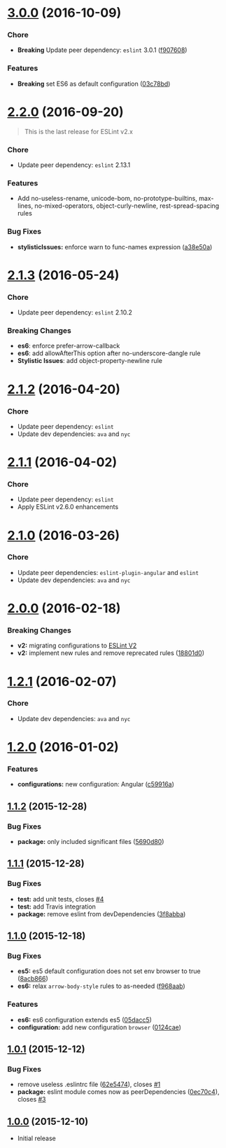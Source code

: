 <a name="3.0.0"></a>
# [3.0.0](https://github.com/5im0n/eslint-config-pouloum/compare/v2.2.0...v3.0.0) (2016-10-09)

### Chore

* **Breaking** Update peer dependency: `eslint` 3.0.1 ([f907608](https://github.com/5im0n/eslint-config-pouloum/commit/f907608))

### Features

* **Breaking** set ES6 as default configuration ([03c78bd](https://github.com/5im0n/eslint-config-pouloum/commit/03c78bd))



<a name="2.2.0"></a>
# [2.2.0](https://github.com/5im0n/eslint-config-pouloum/compare/v2.1.3...v2.2.0) (2016-09-20)


> This is the last release for ESLint v2.x

### Chore

* Update peer dependency: `eslint` 2.13.1

### Features

* Add no-useless-rename, unicode-bom, no-prototype-builtins, max-lines, no-mixed-operators, object-curly-newline, rest-spread-spacing rules

### Bug Fixes

* **stylisticIssues:** enforce warn to func-names expression ([a38e50a](https://github.com/5im0n/eslint-config-pouloum/commit/a38e50a))



<a name="2.1.3"></a>
# [2.1.3](https://github.com/5im0n/eslint-config-pouloum/compare/v2.1.2...v2.1.3) (2016-05-24)

### Chore

* Update peer dependency: `eslint` 2.10.2

### Breaking Changes

* **es6**: enforce prefer-arrow-callback
* **es6**: add allowAfterThis option after no-underscore-dangle rule
* **Stylistic Issues**: add object-property-newline rule



<a name="2.1.2"></a>
# [2.1.2](https://github.com/5im0n/eslint-config-pouloum/compare/v2.1.1...v2.1.1) (2016-04-20)


### Chore

* Update peer dependency: `eslint`
* Update dev dependencies: `ava` and `nyc`



<a name="2.1.1"></a>
# [2.1.1](https://github.com/5im0n/eslint-config-pouloum/compare/v2.1.0...v2.1.1) (2016-04-02)


### Chore

* Update peer dependency: `eslint`
* Apply ESLint v2.6.0 enhancements



<a name="2.1.0"></a>
# [2.1.0](https://github.com/5im0n/eslint-config-pouloum/compare/v2.0.0...v2.1.0) (2016-03-26)


### Chore

* Update peer dependencies: `eslint-plugin-angular` and `eslint`
* Update dev dependencies: `ava` and `nyc`



<a name="2.0.0"></a>
# [2.0.0](https://github.com/5im0n/eslint-config-pouloum/compare/v1.2.1...v2.0.0) (2016-02-18)


### Breaking Changes

* **v2:** migrating configurations to [ESLint V2](http://eslint.org/docs/user-guide/migrating-to-2.0.0.html)
* **v2:** implement new rules and remove reprecated rules ([18801d0](https://github.com/5im0n/eslint-config-pouloum/commit/18801d0))



<a name="1.2.1"></a>
# [1.2.1](https://github.com/5im0n/eslint-config-pouloum/compare/v1.2.0...v1.2.1) (2016-02-07)

### Chore

* Update dev dependencies: `ava` and `nyc`



<a name="1.2.0"></a>
# [1.2.0](https://github.com/5im0n/eslint-config-pouloum/compare/v1.1.2...v1.2.0) (2016-01-02)

### Features

* **configurations:** new configuration: Angular ([c59916a](https://github.com/5im0n/eslint-config-pouloum/commit/c59916a))



<a name="1.1.2"></a>
## [1.1.2](https://github.com/5im0n/eslint-config-pouloum/compare/v1.1.1...v1.1.2) (2015-12-28)


### Bug Fixes

* **package:** only included significant files ([5690d80](https://github.com/5im0n/eslint-config-pouloum/commit/5690d80))



<a name="1.1.1"></a>
## [1.1.1](https://github.com/5im0n/eslint-config-pouloum/compare/v1.1.0...v1.1.1) (2015-12-28)


### Bug Fixes

* **test:** add unit tests, closes [#4](https://github.com/5im0n/eslint-config-pouloum/issues/4)
* **test:** add Travis integration
* **package:** remove eslint from devDependencies ([3f8abba](https://github.com/5im0n/eslint-config-pouloum/commit/3f8abba))



<a name="1.1.0"></a>
## [1.1.0](https://github.com/5im0n/eslint-config-pouloum/compare/v1.0.1...v1.1.0) (2015-12-18)


### Bug Fixes

* **es5:** es5 default configuration does not set env browser to true ([8acb866](https://github.com/5im0n/eslint-config-pouloum/commit/8acb866))
* **es6:** relax `arrow-body-style` rules to as-needed ([f968aab](https://github.com/5im0n/eslint-config-pouloum/commit/f968aab))

### Features

* **es6:** es6 configuration extends es5 ([05dacc5](https://github.com/5im0n/eslint-config-pouloum/commit/05dacc5))
* **configuration:** add new configuration `browser` ([0124cae](https://github.com/5im0n/eslint-config-pouloum/commit/0124cae))



<a name="1.0.1"></a>
## [1.0.1](https://github.com/5im0n/eslint-config-pouloum/compare/v1.0.0...v1.0.1) (2015-12-12)


### Bug Fixes

* remove useless .eslintrc file ([62e5474](https://github.com/5im0n/eslint-config-pouloum/commit/62e5474)), closes [#1](https://github.com/5im0n/eslint-config-pouloum/issues/1)
* **package:** eslint module comes now as peerDependencies ([0ec70c4](https://github.com/5im0n/eslint-config-pouloum/commit/0ec70c4)), closes [#3](https://github.com/5im0n/eslint-config-pouloum/issues/3)



<a name="1.0.0"></a>
## [1.0.0](https://github.com/5im0n/eslint-config-pouloum/releases/tag/v1.0.0) (2015-12-10)

- Initial release

